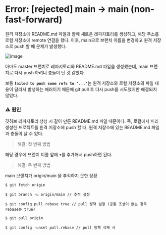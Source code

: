 # Error: [rejected] main -> main (non-fast-forward)

원격 저장소에 README.md 파일과 함께 새로운 레파지토리를 생성하고, 해당 주소를 로컬 저장소에 remote 연결을 했다.
이후, main으로 브랜치 이름을 변경하고 원격 저장소로 push 할 때 문제가 발생했다.

![image](https://user-images.githubusercontent.com/56878724/138601638-9baa5b9e-dc05-40db-9df3-a3a8987ded17.png)

아마도 master 브랜치로 레파지토리와 README.md 파일을 생성했는데, main 브랜치로 다시 push 하려니 충돌이 난 것 같았다.

보통 <b>`failed to push some refs to '...'`</b>는 원격 저장소와 로컬 저장소의 파일 내용이 달라서
발생하는 에러이기 때문에 git pull 후 다시 push를 시도했지만 해결되지 않았다.

<h3>⚠️ 원인</h3>

깃허브 레파지토리 생성 시 같이 만든 README.md 파일 때문이다. 즉, 로컬에서 미리 생성한 프로젝트를 원격 저장소에 
push 할 때, 원격 저장소에 있는 README.md 파일과 충돌이 날 수 있다.

> 해결: 첫 번째 방법

해당 경우에 브랜치 이름 앞에 <b>`+`</b>를 추가해서 push하면 된다.

> 해결: 두 번째 방법

main 브랜치가 origin/main 을 추적하지 못한 상황

```
$ git fetch origin

$ git branch -u origin/main // 추적 설정

$ git config pull.rebase true // pull 정책 설정 (공통 조상이 없는 경우 rebase는 true)

$ git pull origin

$ git config -unset pull.rebase // pull 정책 삭제 시
```
